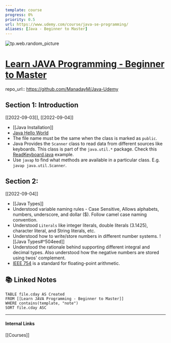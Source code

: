 ```yaml
---
template: course
progress: 0%
priority: 0.5
url: https://www.udemy.com/course/java-se-programming/
aliases: [Java - Beginner to Master]
---
```

![tp.web.random_picture](https://images.unsplash.com/photo-1496060169243-453fde45943b?crop=entropy&cs=tinysrgb&fit=crop&fm=jpg&h=300&ixid=MnwxfDB8MXxyYW5kb218MHx8bGFuZHNjYXBlLHdhdGVyLG1vdW50YWlufHx8fHx8MTY2MTU3NTcwOA&ixlib=rb-1.2.1&q=80&utm_campaign=api-credit&utm_medium=referral&utm_source=unsplash_source&w=900)

# [Learn JAVA Programming - Beginner to Master](https://www.udemy.com/course/java-se-programming/)

repo_url:: https://github.com/ManadayM/Java-Udemy

## Section 1: Introduction
[[2022-09-03]], [[2022-09-04]]
- [[Java Installation]]
- [Java Hello World](https://github.com/ManadayM/Java-Udemy/blob/main/Java101/HelloWorld.java)
- The file name must be the same when the class is marked as `public`.
- Java Provides the `Scanner` class to read data from different sources like keyboards. This class is part of the `java.util.*` package. Check this [ReadKeyboard.java](https://github.com/ManadayM/Java-Udemy/blob/main/Java101/ReadKeyboard.java) example.
- Use `javap` to find what methods are available in a particular class. E.g. `javap java.util.Scanner`.

## Section 2: 
[[2022-09-04]]
- [[Java Types]] 
- Understood variable naming rules - Case Sensitive, Allows alphabets, numbers, underscore, and dollar ($). Follow camel case naming convention.
- Understood `Literals` like integer literals, double literals (3.1425), character literal, and String literals, etc.
- Understood how to write/store numbers in different number systems.
  ![[Java Types#^504eed]]
- Understood the rationale behind supporting different integral and decimal types. Also understood how the negative numbers are stored using twos' complement.
- [IEEE 754](https://en.wikipedia.org/wiki/IEEE_754) is a standard for floating-point arithmetic.


## 📚 Linked Notes
```dataview
TABLE file.cday AS Created 
FROM [[Learn JAVA Programming - Beginner to Master]]
WHERE contains(template, "note") 
SORT file.cday ASC
```

---
#### Internal Links
[[Courses]]
